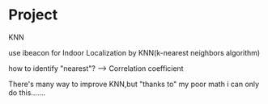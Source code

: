 # Project
KNN

use ibeacon for Indoor Localization by KNN(k-nearest neighbors algorithm)

how to identify "nearest"? --> Correlation coefficient

There's many way to improve KNN,but "thanks to" my poor math i can only do this.......

